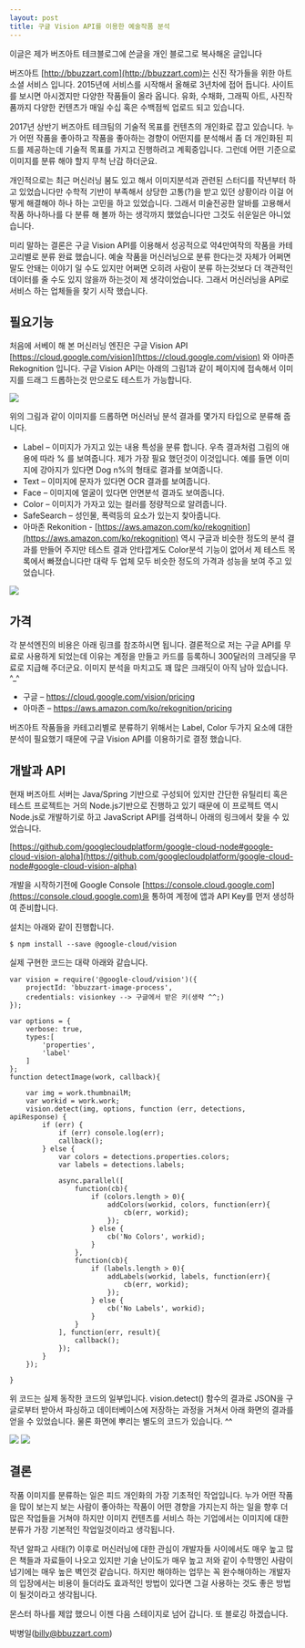 ```yaml
---
layout: post
title: 구글 Vision API를 이용한 예술작품 분석
---
```

이글은 제가 버즈아트 테크블로그에 쓴글을 개인 블로그로 복사해온 글입니다


버즈아트 [http://bbuzzart.com](http://bbuzzart.com)는 신진 작가들을 위한 아트 소셜 서비스 입니다. 2015년에 서비스를 시작해서 올해로 3년차에 접어 듭니다. 사이트를 보시면 아시겠지만 다양한 작품들이 올라 옵니다. 유화, 수채화, 그래픽 아트, 사진작품까지 다양한 컨텐츠가 매일 수십 혹은 수백점씩 업로드 되고 있습니다.

2017년 상반기 버즈아트 테크팀의 기술적 목표를 컨텐츠의 개인화로 잡고 있습니다. 누가 어떤 작품을 좋아하고 작품을 좋아하는 경향이 어떤지를 분석해서 좀 더 개인화된 피드를 제공하는데 기술적 목표를 가지고 진행하려고 계획중입니다. 그런데 어떤 기준으로 이미지를 분류 해야 할지 무척 난감 하더군요.

개인적으로는 최근 머신러닝 붐도 있고 해서 이미지분석과 관련된 스터디를 작년부터 하고 있었습니다만 수학적 기반이 부족해서 상당한 고통(?)을 받고 있던 상황이라 이걸 어떻게 해결해야 하나 하는 고민을 하고 있었습니다. 그래서 미술전공한 알바를 고용해서 작품 하나하나를 다 분류 해 볼까 하는 생각까지 했었습니다만 그것도 쉬운일은 아니었습니다.

미리 말하는 결론은 구글 Vision API를 이용해서 성공적으로 약4만여작의 작품을 카테고리별로 분류 완료 했습니다. 예술 작품을 머신러닝으로 분류 한다는것 자체가 어쩌면 말도 안돼는 이야기 일 수도 있지만 어쩌면 오히려 사람이 분류 하는것보다 더 객관적인 데이터를 줄 수도 있지 않을까 하는것이 제 생각이었습니다. 그래서 머신러닝을 API로 서비스 하는 업체들을 찾기 시작 했습니다.

## 필요기능

처음에 서베이 해 본  머신러닝 엔진은 구글 Vision API [https://cloud.google.com/vision](https://cloud.google.com/vision) 와 아마존 Rekognition 입니다. 구글 Vision API는 아래의 그림1과 같이 페이지에 접속해서 이미지를 드래그 드롭하는것 만으로도 테스트가 가능합니다.

![](https://bbuzzart.github.io/images/vision-api-image-content-analysis-c2a0c2a0-google-cloud-platform-2017-01-06-14-03-56.png)

위의 그림과 같이 이미지를 드롭하면 머신러닝 분석 결과를 몇가지 타입으로 분류해 줍니다.

* Label – 이미지가 가지고 있는 내용 특성을 분류 합니다. 우측 결과처럼 그림의 애용에 따라 % 를 보여줍니다. 제가 가장 필요 했던것이 이것입니다. 예를 들면 이미지에 강아지가 있다면 Dog n%의 형태로 결과를 보여줍니다.
* Text – 이미지에 문자가 있다면 OCR 결과를 보여줍니다.
* Face – 이미지에 얼굴이 있다면 안면분석 결과도 보여줍니다.
* Color – 이미지가 가자고 있는 컬러를 정량적으로 알려줍니다.
* SafeSearch – 성인물, 폭력등의 요소가 있는지 찾아줍니다.
* 아마존 Rekonition - [https://aws.amazon.com/ko/rekognition](https://aws.amazon.com/ko/rekognition) 역시 구글과 비슷한 정도의 분석 결과를 만들어 주지만 테스트 결과 안타깝게도 Color분석 기능이 없어서 제 테스트 목록에서 빠졌습니다만 대략 두 업체 모두 비슷한 정도의 가격과 성능을 보여 주고 있었습니다.

![](https://bbuzzart.github.io/images/amazon-rekognition-e28093-eb94a5-eb9faceb8b9d-eab8b0ebb098-ec9db4ebafb8eca780-ebb684ec849d-2017-01-06-14-17-26.png)

## 가격

각 분석엔진의 비용은 아래 링크를 참조하시면 됩니다. 결론적으로 저는 구글 API를 무료로 사용하게 되었는데 이유는 계정을 만들고 카드를 등록하니 300달러의 크레딧을 무료로 지급해 주더군요. 이미지 분석을 마치고도 꽤 많은 크래딧이 아직 남아 있습니다. ^_^

* 구글 – https://cloud.google.com/vision/pricing
* 아마존 – https://aws.amazon.com/ko/rekognition/pricing

버즈아트 작품들을 카테고리별로 분류하기 위해서는  Label, Color 두가지 요소에 대한 분석이 필요했기 때문에 구글 Vision API를 이용하기로 결정 했습니다.

## 개발과 API

현재 버즈아트 서버는 Java/Spring 기반으로 구성되어 있지만 간단한 유틸리티 혹은 테스트 프로젝트는 거의 Node.js기반으로 진행하고 있기 때문에 이 프로젝트 역시 Node.js로 개발하기로 하고 JavaScript API를 검색하니 아래의 링크에서 찾을 수 있었습니다.

[https://github.com/googlecloudplatform/google-cloud-node#google-cloud-vision-alpha](https://github.com/googlecloudplatform/google-cloud-node#google-cloud-vision-alpha)

개발을 시작하기전에 Google Console [https://console.cloud.google.com](https://console.cloud.google.com)을 통하여 계정에 앱과 API Key를 먼저 생성하여 준비합니다.

설치는 아래와 같이 진행합니다.

```
$ npm install --save @google-cloud/vision
```

실제 구현한 코드는 대략 아래와 같습니다.

```
var vision = require('@google-cloud/vision')({
    projectId: 'bbuzzart-image-process',
    credentials: visionkey --> 구글에서 받은 키(생략 ^^;)
});

var options = {
    verbose: true,
    types:[
        'properties',
        'label'
    ]
};
function detectImage(work, callback){

    var img = work.thumbnailM;
    var workid = work.work;
    vision.detect(img, options, function (err, detections, apiResponse) {
        if (err) {
            if (err) console.log(err);
            callback();
        } else {
            var colors = detections.properties.colors;
            var labels = detections.labels;

            async.parallel([
                function(cb){
                    if (colors.length > 0){
                        addColors(workid, colors, function(err){
                            cb(err, workid);
                        });
                    } else {
                        cb('No Colors', workid);
                    }
                },
                function(cb){
                    if (labels.length > 0){
                        addLabels(workid, labels, function(err){
                            cb(err, workid);
                        });
                    } else {
                        cb('No Labels', workid);
                    }
                }
            ], function(err, result){
                callback();
            });
        }
    });

}
```
위 코드는 실제 동작한 코드의 일부입니다. vision.detect() 함수의 결과로 JSON을 구글로부터 받아서 파싱하고 데이터베이스에 저장하는 과정을 거쳐서 아래 화면의 결과를 얻을 수 있었습니다. 물론 화면에 뿌리는 별도의 코드가 있습니다. ^^

![](https://bbuzzart.github.io/images/bbuzzart-contents-manager-2017-01-06-17-50-091.png)
![](http://bbuzzart.github.io/images/bbuzzart-contents-manager-2017-01-06-18-04-01.png)

## 결론

작품 이미지를 분류하는 일은 피드 개인화의 가장 기초적인 작업입니다. 누가 어떤 작품을 많이 보는지 보는 사람이 좋아하는 작품이 어떤 경향을 가지는지 하는 일을 향후 더 많은 작업들을 거쳐야 하지만 이미지 컨텐츠를 서비스 하는 기업에서는 이미지에 대한 분류가 가장 기본적인 작업일것이라고 생각됩니다.

작년 알파고 사태(?) 이후로 머신러닝에 대한 관심이 개발자들 사이에서도 매우 높고 많은 책들과 자료들이 나오고 있지만 기술 난이도가 매우 높고 저와 같이 수학맹인 사람이 넘기에는 매우 높은 벽인것 같습니다. 하지만 해야하는 업무는 꼭 완수해야하는 개발자의 입장에서는 비용이 들더라도 효과적인 방법이 있다면 그걸 사용하는 것도 좋은 방법이 될것이라고 생각됩니다.

몬스터 하나를 제압 했으니 이젠 다음 스테이지로 넘어 갑니다. 또 블로깅 하겠습니다.

박병일(billy@bbuzzart.com)

